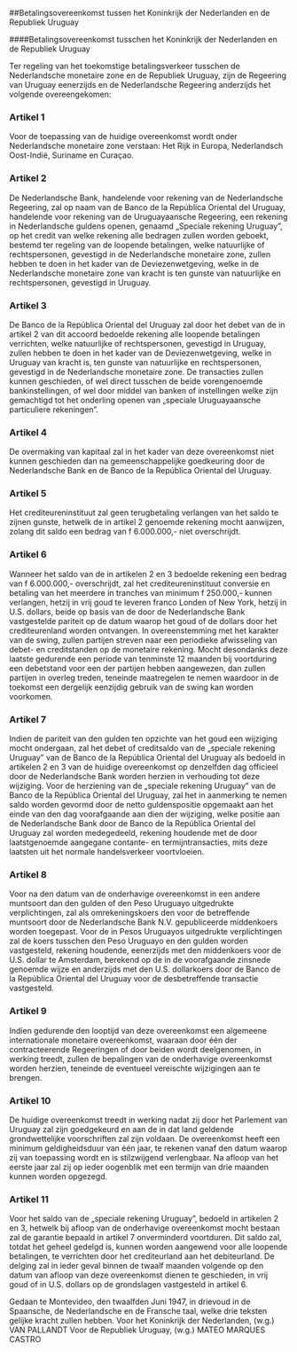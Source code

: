 <meta http-equiv='Content-Type' content='text/html; charset=utf-8' />

##Betalingsovereenkomst tussen het Koninkrijk der Nederlanden en de Republiek Uruguay

####Betalingsovereenkomst tusschen het Koninkrijk der Nederlanden en de Republiek Uruguay

Ter regeling van het toekomstige betalingsverkeer tusschen de Nederlandsche monetaire zone en de Republiek Uruguay, zijn de Regeering van Uruguay eenerzijds en de Nederlandsche Regeering anderzijds het volgende overeengekomen:    

### Artikel  1  

Voor de toepassing van de huidige overeenkomst wordt onder Nederlandsche monetaire zone verstaan: Het Rijk in Europa, Nederlandsch Oost-Indië, Suriname en Curaçao.  

### Artikel  2  

De Nederlandsche Bank, handelende voor rekening van de Nederlandsche Regeering, zal op naam van de Banco de la República Oriental del Uruguay, handelende voor rekening van de Uruguayaansche Regeering, een rekening in Nederlandsche guldens openen, genaamd „Speciale rekening Uruguay”, op het credit van welke rekening alle bedragen zullen worden geboekt, bestemd ter regeling van de loopende betalingen, welke natuurlijke of rechtspersonen, gevestigd in de Nederlandsche monetaire zone, zullen hebben te doen in het kader van de Deviezenwetgeving, welke in de Nederlandsche monetaire zone van kracht is ten gunste van natuurlijke en rechtspersonen, gevestigd in Uruguay.  

### Artikel  3  

De Banco de la República Oriental del Uruguay zal door het debet van de in artikel 2 van dit accoord bedoelde rekening alle loopende betalingen verrichten, welke natuurlijke of rechtspersonen, gevestigd in Uruguay, zullen hebben te doen in het kader van de Deviezenwetgeving, welke in Uruguay van kracht is, ten gunste van natuurlijke en rechtspersonen, gevestigd in de Nederlandsche monetaire zone. De transacties zullen kunnen geschieden, of wel direct tusschen de beide vorengenoemde bankinstellingen, of wel door middel van banken of instellingen welke zijn gemachtigd tot het onderling openen van „speciale Uruguayaansche particuliere rekeningen”.  

### Artikel  4  

De overmaking van kapitaal zal in het kader van deze overeenkomst niet kunnen geschieden dan na gemeenschappelijke goedkeuring door de Nederlandsche Bank en de Banco de la República Oriental del Uruguay.  

### Artikel  5  

Het crediteureninstituut zal geen terugbetaling verlangen van het saldo te zijnen gunste, hetwelk de in artikel 2 genoemde rekening mocht aanwijzen, zolang dit saldo een bedrag van f 6.000.000,- niet overschrijdt.  

### Artikel  6  

Wanneer het saldo van de in artikelen 2 en 3 bedoelde rekening een bedrag van f 6.000.000,- overschrijdt, zal het crediteureninstituut conversie en betaling van het meerdere in tranches van minimum f 250.000,- kunnen verlangen, hetzij in vrij goud te leveren franco Londen of New York, hetzij in U.S. dollars, beide op basis van de door de Nederlandsche Bank vastgestelde pariteit op de datum waarop het goud of de dollars door het crediteurenland worden ontvangen. In overeenstemming met het karakter van de swing, zullen partijen streven naar een periodieke afwisseling van debet- en creditstanden op de monetaire rekening. Mocht desondanks deze laatste gedurende een periode van tenminste 12 maanden bij voortduring een debetstand voor een der partijen hebben aangewezen, dan zullen partijen in overleg treden, teneinde maatregelen te nemen waardoor in de toekomst een dergelijk eenzijdig gebruik van de swing kan worden voorkomen.  

### Artikel  7  

Indien de pariteit van den gulden ten opzichte van het goud een wijziging mocht ondergaan, zal het debet of creditsaldo van de „speciale rekening Uruguay” van de Banco de la República Oriental del Uruguay als bedoeld in artikelen 2 en 3 van de huidige overeenkomst op denzelfden dag officieel door de Nederlandsche Bank worden herzien in verhouding tot deze wijziging. Voor de herziening van de „speciale rekening Uruguay” van de Banco de la República Oriental del Uruguay, zal het in aanmerking te nemen saldo worden gevormd door de netto guldenspositie opgemaakt aan het einde van den dag voorafgaande aan dien der wijziging, welke positie aan de Nederlandsche Bank door de Banco de la República Oriental del Uruguay zal worden medegedeeld, rekening houdende met de door laatstgenoemde aangegane contante- en termijntransacties, mits deze laatsten uit het normale handelsverkeer voortvloeien.  

### Artikel  8  

Voor na den datum van de onderhavige overeenkomst in een andere muntsoort dan den gulden of den Peso Uruguayo uitgedrukte verplichtingen, zal als omrekeningskoers den voor de betreffende muntsoort door de Nederlandsche Bank N.V. gepubliceerde middenkoers worden toegepast. Voor de in Pesos Uruguayos uitgedrukte verplichtingen zal de koers tusschen den Peso Uruguayo en den gulden worden vastgesteld, rekening houdende, eenerzijds met den middenkoers voor de U.S. dollar te Amsterdam, berekend op de in de voorafgaande zinsnede genoemde wijze en anderzijds met den U.S. dollarkoers door de Banco de la República Oriental del Uruguay voor de desbetreffende transactie vastgesteld.  

### Artikel  9  

Indien gedurende den looptijd van deze overeenkomst een algemeene internationale monetaire overeenkomst, waaraan door één der contracteerende Regeeringen of door beiden wordt deelgenomen, in werking treedt, zullen de bepalingen van de onderhavige overeenkomst worden herzien, teneinde de eventueel vereischte wijzigingen aan te brengen.  

### Artikel  10  

De huidige overeenkomst treedt in werking nadat zij door het Parlement van Uruguay zal zijn goedgekeurd en aan de in dat land geldende grondwettelijke voorschriften zal zijn voldaan. De overeenkomst heeft een minimum geldigheidsduur van één jaar, te rekenen vanaf den datum waarop zij van toepassing wordt en is stilzwijgend verlengbaar. Na afloop van het eerste jaar zal zij op ieder oogenblik met een termijn van drie maanden kunnen worden opgezegd.  

### Artikel  11  

Voor het saldo van de „speciale rekening Uruguay”, bedoeld in artikelen 2 en 3, hetwelk bij afloop van de onderhavige overeenkomst mocht bestaan zal de garantie bepaald in artikel 7 onverminderd voortduren. Dit saldo zal, totdat het geheel gedelgd is, kunnen worden aangewend voor alle loopende betalingen, te verrichten door het crediteurland aan het debiteurland. De delging zal in ieder geval binnen de twaalf maanden volgende op den datum van afloop van deze overeenkomst dienen te geschieden, in vrij goud of in U.S. dollars op de grondslagen vastgesteld in artikel 6.  

Gedaan te Montevideo, den twaalfden Juni 1947, in drievoud in de Spaansche, de Nederlandsche en de Fransche taal, welke drie teksten gelijke kracht zullen hebben. Voor het Koninkrijk der Nederlanden, (w.g.) VAN PALLANDT Voor de Republiek Uruguay, (w.g.) MATEO MARQUES CASTRO  

